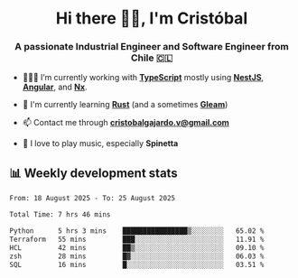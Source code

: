 <h1 align="center">Hi there ✌🏻, I'm Cristóbal</h1>
<h3 align="center">A passionate Industrial Engineer and Software Engineer from Chile 🇨🇱</h3>

- 🧑🏻‍💻 I’m currently working with **[TypeScript](https://www.typescriptlang.org)** mostly using **[NestJS](https://nestjs.com)**, **[Angular](https://angular.io)**, and **[Nx](https://nx.dev)**.

- 🌱 I'm currently learning **[Rust](https://www.rust-lang.org)** (and a sometimes **[Gleam](https://gleam.run/)**)

- 📫 Contact me through **cristobalgajardo.v@gmail.com**

- 🎸 I love to play music, especially **Spinetta**

## 📊 Weekly development stats

<!--START_SECTION:waka-->

```txt
From: 18 August 2025 - To: 25 August 2025

Total Time: 7 hrs 46 mins

Python      5 hrs 3 mins    ████████████████▒░░░░░░░░   65.02 %
Terraform   55 mins         ███░░░░░░░░░░░░░░░░░░░░░░   11.91 %
HCL         42 mins         ██▒░░░░░░░░░░░░░░░░░░░░░░   09.10 %
zsh         28 mins         █▓░░░░░░░░░░░░░░░░░░░░░░░   06.03 %
SQL         16 mins         █░░░░░░░░░░░░░░░░░░░░░░░░   03.51 %
```

<!--END_SECTION:waka-->
